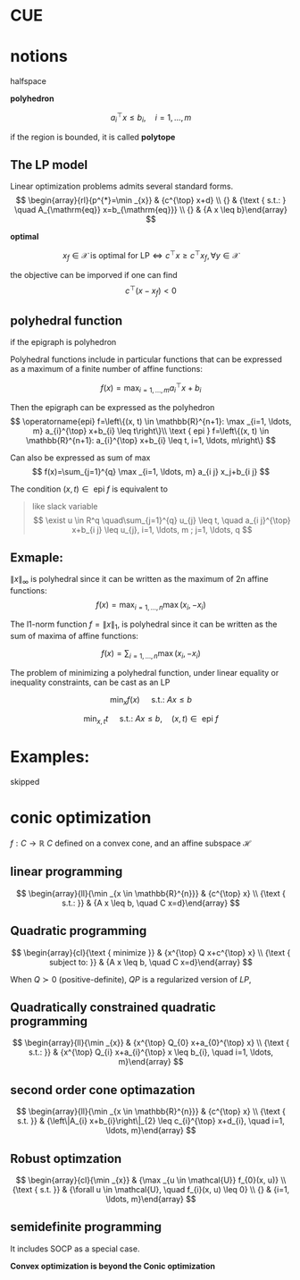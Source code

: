 # CUE

# notions
halfspace

**polyhedron**

$$
a_{i}^{\top} x \leq b_{i}, \quad i=1, \ldots, m
$$

if the region is bounded, it is called **polytope**

## The LP model
Linear optimization problems admits several standard forms.
$$
\begin{array}{rl}{p^{*}=\min _{x}} & {c^{\top} x+d} \\ {} & {\text { s.t.: } \quad A_{\mathrm{eq}} x=b_{\mathrm{eq}}} \\ {} & {A x \leq b}\end{array}
$$

**optimal**

$$
x_{f} \in \mathcal{X} \text { is optimal for } \mathrm{LP} \Leftrightarrow c^{\top} x \geq c^{\top} x_{f}, \forall y \in \mathcal{X}
$$

the objective can be imporved if one can find 
$$
c^{\top}\left(x-x_{f}\right)<0
$$

## polyhedral function

if the epigraph is polyhedron

Polyhedral functions include in particular functions that can be expressed as a maximum of a finite number of affine functions:

$$
f(x)=\max _{i=1, \ldots, m} a_{i}^{\top} x+b_{i}
$$

Then the epigraph can be expressed as the polyhedron
$$
\operatorname{epi} f=\left\{(x, t) \in \mathbb{R}^{n+1}: \max _{i=1, \ldots, m} a_{i}^{\top} x+b_{i} \leq t\right\}\\
\text { epi } f=\left\{(x, t) \in \mathbb{R}^{n+1}: a_{i}^{\top} x+b_{i} \leq t, i=1, \ldots, m\right\}
$$

Can also be expressed as sum of max
$$
f(x)=\sum_{j=1}^{q} \max _{i=1, \ldots, m} a_{i j} x_j+b_{i j}
$$

The condition $(x, t) \in \text { epi } f$ is equivalent to 
> like slack variable
$$
\exist u \in R^q \quad\sum_{j=1}^{q} u_{j} \leq t, \quad a_{i j}^{\top} x+b_{i j} \leq u_{j}, i=1, \ldots, m ; j=1, \ldots, q
$$

## Exmaple:
$\left\|x \right\|_\infty$ is polyhedral since it can be written as the maximum of 2n affine functions:
$$
f(x)=\max _{i=1, \ldots, n} \max \left(x_{i},-x_{i}\right)
$$

The l1-norm function $f = \left\|x \right\|_1$, is polyhedral since it can be written as
the sum of maxima of affine functions:

$$
f(x)=\sum_{i=1, \ldots, n} \max \left(x_{i},-x_{i}\right)
$$

The problem of minimizing a polyhedral function, under linear equality or inequality constraints, can be cast as an LP

$$
\min _{x} f(x) \quad \text { s.t.: } A x \leq b
$$

$$
\min _{x, t} t \quad \text { s.t.: } A x \leq b, \quad(x, t) \in \text { epi } f
$$

# Examples:
skipped

# conic optimization
$f: C \rightarrow \mathbb{R}$ $C$ defined on a convex cone, and an affine subspace $\mathcal{H}$

## linear programming
$$
\begin{array}{ll}{\min _{x \in \mathbb{R}^{n}}} & {c^{\top} x} \\ {\text { s.t.: }} & {A x \leq b, \quad C x=d}\end{array}
$$


## Quadratic programming
$$
\begin{array}{cl}{\text { minimize }} & {x^{\top} Q x+c^{\top} x} \\ {\text { subject to: }} & {A x \leq b, \quad C x=d}\end{array}
$$

When $Q\succ 0$ (positive-definite), $QP$ is a regularized version of $LP$, 

## Quadratically constrained quadratic programming
$$
\begin{array}{ll}{\min _{x}} & {x^{\top} Q_{0} x+a_{0}^{\top} x} \\ {\text { s.t.: }} & {x^{\top} Q_{i} x+a_{i}^{\top} x \leq b_{i}, \quad i=1, \ldots, m}\end{array}
$$

## second order cone optimazation
$$
\begin{array}{ll}{\min _{x \in \mathbb{R}^{n}}} & {c^{\top} x} \\ {\text { s.t. }} & {\left\|A_{i} x+b_{i}\right\|_{2} \leq c_{i}^{\top} x+d_{i}, \quad i=1, \ldots, m}\end{array}
$$

## Robust optimzation
$$
\begin{array}{cl}{\min _{x}} & {\max _{u \in \mathcal{U}} f_{0}(x, u)} \\ {\text { s.t. }} & {\forall u \in \mathcal{U}, \quad f_{i}(x, u) \leq 0} \\ {} & {i=1, \ldots, m}\end{array}
$$

## semidefinite programming
It includes SOCP as a special case.

**Convex optimization is beyond the Conic optimization**

